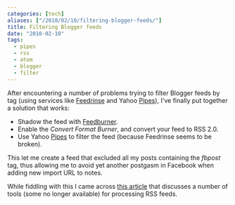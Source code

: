 ```yaml
---
categories: [tech]
aliases: ["/2010/02/10/filtering-blogger-feeds/"]
title: Filtering Blogger feeds
date: "2010-02-10"
tags:
  - pipes
  - rss
  - atom
  - blogger
  - filter
---
```


After encountering a number of problems trying to filter Blogger feeds by tag (using services like [Feedrinse][1] and Yahoo [Pipes][2]), I've finally put together a solution that works:

*   Shadow the feed with [Feedburner][3].
*   Enable the *Convert Format Burner*, and convert your feed to RSS 2.0.
*   Use Yahoo [Pipes][2] to filter the feed (because Feedrinse seems to be broken).

This let me create a feed that excluded all my posts containing the *fbpost* tag, thus allowing me to avoid yet another postgasm in Facebook when adding new import URL to notes.

While fiddling with this I came across [this article][4] that discusses a number of tools (some no longer available) for processing RSS feeds.

[1]: http://feedrinse.com/
[2]: http://pipes.yahoo.com/
[3]: http://feedburner.com/
[4]: http://www.tothepc.com/archives/10-tools-to-combine-mix-blend-multiple-rss-feeds/
